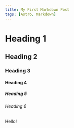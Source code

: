 ```yaml
---
title: My First Markdown Post
tags: [Astro, Markdown]
---
```


# Heading 1

## Heading 2

### Heading 3

#### Heading 4

##### Heading 5

###### Heading 6

Hello!
